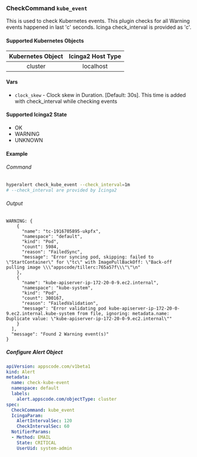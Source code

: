 ### CheckCommand `kube_event`

This is used to check Kubernetes events. This plugin checks for all Warning events happened in last 'c' seconds. Icinga check_interval is provided as 'c'.

#### Supported Kubernetes Objects

| Kubernetes Object | Icinga2 Host Type |
| :---:             | :---:             |
| cluster           | localhost         |

#### Vars

* `clock_skew` - Clock skew in Duration. [Default: 30s]. This time is added with check_interval while checking events

#### Supported Icinga2 State

* OK
* WARNING
* UNKNOWN

#### Example
###### Command
```sh
hyperalert check_kube_event --check_interval=1m
# --check_interval are provided by Icinga2
```
###### Output
```
WARNING: {
    {
      "name": "tc-1916705895-ukpfx",
      "namespace": "default",
      "kind": "Pod",
      "count": 5984,
      "reason": "FailedSync",
      "message": "Error syncing pod, skipping: failed to \"StartContainer\" for \"tc\" with ImagePullBackOff: \"Back-off pulling image \\\"appscode/tillerc:765a57f\\\"\"\n"
    },
    {
      "name": "kube-apiserver-ip-172-20-0-9.ec2.internal",
      "namespace": "kube-system",
      "kind": "Pod",
      "count": 300167,
      "reason": "FailedValidation",
      "message": "Error validating pod kube-apiserver-ip-172-20-0-9.ec2.internal.kube-system from file, ignoring: metadata.name: Duplicate value: \"kube-apiserver-ip-172-20-0-9.ec2.internal\""
    }
  ],
  "message": "Found 2 Warning event(s)"
}
```

##### Configure Alert Object
```yaml
apiVersion: appscode.com/v1beta1
kind: Alert
metadata:
  name: check-kube-event
  namespace: default
  labels:
    alert.appscode.com/objectType: cluster
spec:
  CheckCommand: kube_event
  IcingaParam:
    AlertIntervalSec: 120
    CheckIntervalSec: 60
  NotifierParams:
  - Method: EMAIL
    State: CRITICAL
    UserUid: system-admin
```
